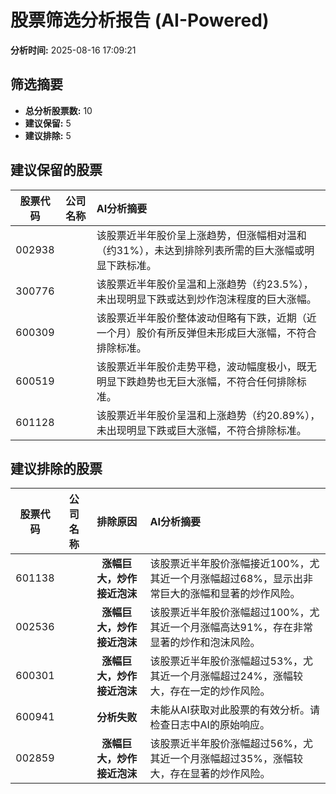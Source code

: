 # 股票筛选分析报告 (AI-Powered)

**分析时间:** 2025-08-16 17:09:21

## 筛选摘要

- **总分析股票数:** 10
- **建议保留:** 5
- **建议排除:** 5

## 建议保留的股票

| 股票代码 | 公司名称 | AI分析摘要 |
|:---:|:---:|:---|
| 002938 |  | 该股票近半年股价呈上涨趋势，但涨幅相对温和（约31%），未达到排除列表所需的巨大涨幅或明显下跌标准。 |
| 300776 |  | 该股票近半年股价呈温和上涨趋势（约23.5%），未出现明显下跌或达到炒作泡沫程度的巨大涨幅。 |
| 600309 |  | 该股票近半年股价整体波动但略有下跌，近期（近一个月）股价有所反弹但未形成巨大涨幅，不符合排除标准。 |
| 600519 |  | 该股票近半年股价走势平稳，波动幅度极小，既无明显下跌趋势也无巨大涨幅，不符合任何排除标准。 |
| 601128 |  | 该股票近半年股价呈温和上涨趋势（约20.89%），未出现明显下跌或巨大涨幅，不符合排除标准。 |

## 建议排除的股票

| 股票代码 | 公司名称 | 排除原因 | AI分析摘要 |
|:---:|:---:|:---:|:---|
| 601138 |  | **涨幅巨大，炒作接近泡沫** | 该股票近半年股价涨幅接近100%，尤其近一个月涨幅超过68%，显示出非常巨大的涨幅和显著的炒作风险。 |
| 002536 |  | **涨幅巨大，炒作接近泡沫** | 该股票近半年股价涨幅超过100%，尤其近一个月涨幅高达91%，存在非常显著的炒作和泡沫风险。 |
| 600301 |  | **涨幅巨大，炒作接近泡沫** | 该股票近半年股价涨幅超过53%，尤其近一个月涨幅超过24%，涨幅较大，存在一定的炒作风险。 |
| 600941 |  | **分析失败** | 未能从AI获取对此股票的有效分析。请检查日志中AI的原始响应。 |
| 002859 |  | **涨幅巨大，炒作接近泡沫** | 该股票近半年股价涨幅超过56%，尤其近一个月涨幅超过35%，涨幅较大，存在显著的炒作风险。 |

